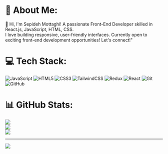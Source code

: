 # 💫 About Me:
👋 Hi, I'm Sepideh Mottaghi! A passionate Front-End Developer skilled in React.js, JavaScript, HTML, CSS.<br>I love building responsive, user-friendly interfaces. Currently open to exciting front-end development opportunities! Let's connect!"


# 💻 Tech Stack:
![JavaScript](https://img.shields.io/badge/javascript-%23323330.svg?style=for-the-badge&logo=javascript&logoColor=%23F7DF1E) ![HTML5](https://img.shields.io/badge/html5-%23E34F26.svg?style=for-the-badge&logo=html5&logoColor=white) ![CSS3](https://img.shields.io/badge/css3-%231572B6.svg?style=for-the-badge&logo=css3&logoColor=white) ![TailwindCSS](https://img.shields.io/badge/tailwindcss-%2338B2AC.svg?style=for-the-badge&logo=tailwind-css&logoColor=white) ![Redux](https://img.shields.io/badge/redux-%23593d88.svg?style=for-the-badge&logo=redux&logoColor=white) ![React](https://img.shields.io/badge/react-%2320232a.svg?style=for-the-badge&logo=react&logoColor=%2361DAFB) ![Git](https://img.shields.io/badge/git-%23F05033.svg?style=for-the-badge&logo=git&logoColor=white) ![GitHub](https://img.shields.io/badge/github-%23121011.svg?style=for-the-badge&logo=github&logoColor=white)
# 📊 GitHub Stats:
![](https://github-readme-stats.vercel.app/api?username=SepidehMot&theme=gruvbox&hide_border=false&include_all_commits=false&count_private=false)<br/>
![](https://github-readme-streak-stats.herokuapp.com/?user=SepidehMot&theme=gruvbox&hide_border=false)<br/>
![](https://github-readme-stats.vercel.app/api/top-langs/?username=SepidehMot&theme=gruvbox&hide_border=false&include_all_commits=false&count_private=false&layout=compact)

---
[![](https://visitcount.itsvg.in/api?id=SepidehMot&icon=0&color=0)](https://visitcount.itsvg.in)

<!-- Proudly created with GPRM ( https://gprm.itsvg.in ) -->
